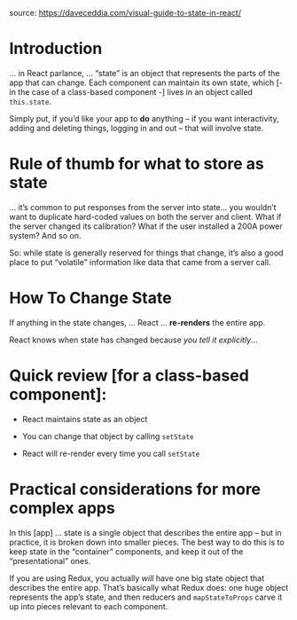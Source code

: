 source: https://daveceddia.com/visual-guide-to-state-in-react/

# Introduction

... in React parlance, ... “state” is an object that represents the parts of the app
that can change. Each component can maintain its own state, which [- in the case of a
class-based component -] lives in an object called `this.state`.

Simply put, if you’d like your app to **do** anything – if you want interactivity,
adding and deleting things, logging in and out – that will involve state.

# Rule of thumb for what to store as state

... it’s common to put responses from the server into state... you wouldn’t want to
duplicate hard-coded values on both the server and client. What if the server changed
its calibration? What if the user installed a 200A power system? And so on.

So: while state is generally reserved for things that change, it’s also a good place to
put “volatile” information like data that came from a server call.

# How To Change State

If anything in the state changes, ... React ... **re-renders** the entire app.

React knows when state has changed because _you tell it explicitly_...

# Quick review [for a class-based component]:

- React maintains state as an object

- You can change that object by calling `setState`

- React will re-render every time you call `setState`

# Practical considerations for more complex apps

In this [app] ... state is a single object that describes the entire app – but in
practice, it is broken down into smaller pieces. The best way to do this is to keep
state in the “container” components, and keep it out of the “presentational” ones.

If you are using Redux, you actually _will_ have one big state object that describes
the entire app. That’s basically what Redux does: one huge object represents the app’s
state, and then reducers and `mapStateToProps` carve it up into pieces relevant to each
component.
